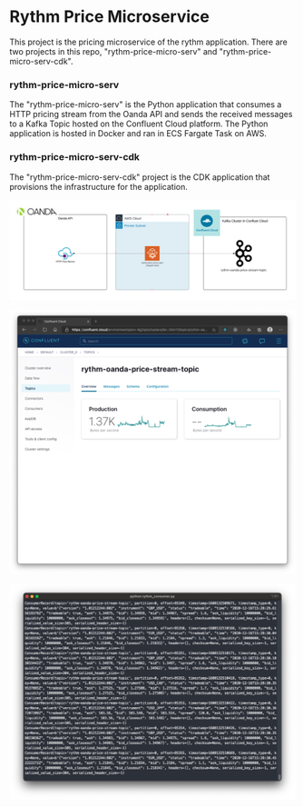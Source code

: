 # Rythm Price Microservice

This project is the pricing microservice of the rythm application.
There are two projects in this repo, "rythm-price-micro-serv" and "rythm-price-micro-serv-cdk".
### rythm-price-micro-serv
The "rythm-price-micro-serv" is the Python application that consumes a HTTP pricing stream from the Oanda API and sends the received messages to a Kafka Topic hosted on the Confluent Cloud platform. The Python application is hosted in Docker and ran in ECS Fargate Task on AWS.

### rythm-price-micro-serv-cdk
The "rythm-price-micro-serv-cdk" project is the CDK application that provisions the infrastructure for the application.

![Architecture](https://github.com/brandonvio/rythm-micro-serv/blob/main/docs/images/arch-overview.png?raw=true)

![Kafka Topic](https://github.com/brandonvio/rythm-micro-serv/blob/main/docs/images/kafka-topic.png?raw=true)

![Kafka Consumer](https://github.com/brandonvio/rythm-micro-serv/blob/main/docs/images/consumer-py.png?raw=true)
